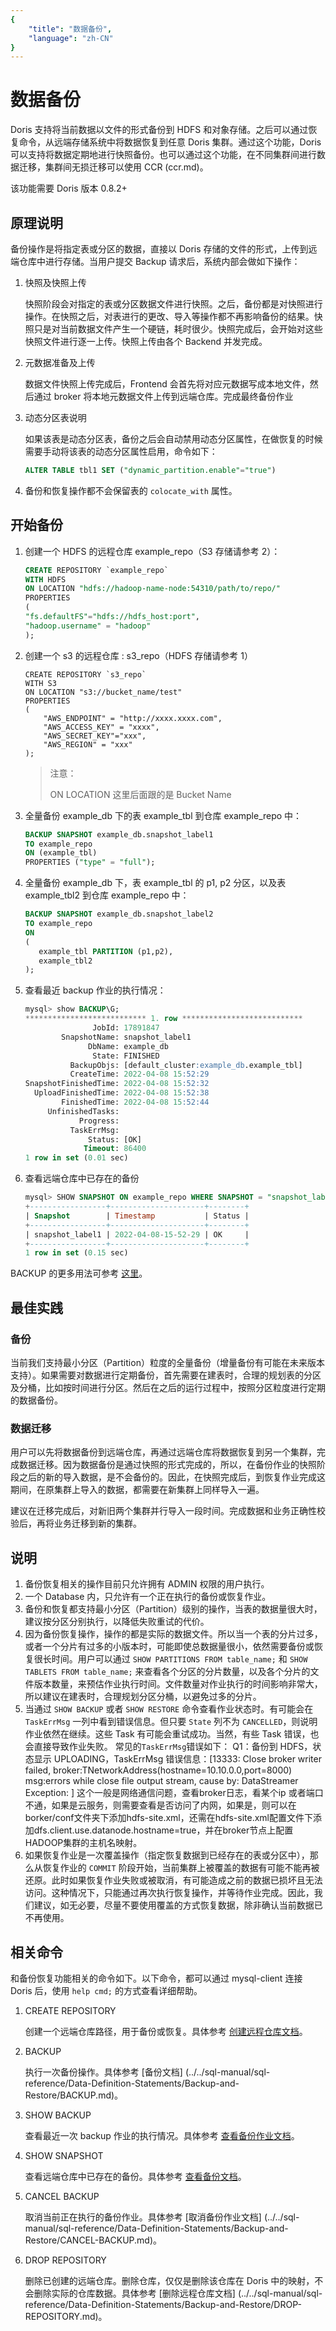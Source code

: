 ```yaml
---
{
    "title": "数据备份",
    "language": "zh-CN"
}
---
```


<!--
Licensed to the Apache Software Foundation (ASF) under one
or more contributor license agreements.  See the NOTICE file
distributed with this work for additional information
regarding copyright ownership.  The ASF licenses this file
to you under the Apache License, Version 2.0 (the
"License"); you may not use this file except in compliance
with the License.  You may obtain a copy of the License at

  http://www.apache.org/licenses/LICENSE-2.0

Unless required by applicable law or agreed to in writing,
software distributed under the License is distributed on an
"AS IS" BASIS, WITHOUT WARRANTIES OR CONDITIONS OF ANY
KIND, either express or implied.  See the License for the
specific language governing permissions and limitations
under the License.
-->

# 数据备份

Doris 支持将当前数据以文件的形式备份到 HDFS 和对象存储。之后可以通过恢复命令，从远端存储系统中将数据恢复到任意 Doris 集群。通过这个功能，Doris 可以支持将数据定期地进行快照备份。也可以通过这个功能，在不同集群间进行数据迁移，集群间无损迁移可以使用 CCR (ccr.md)。

该功能需要 Doris 版本 0.8.2+

## 原理说明

备份操作是将指定表或分区的数据，直接以 Doris 存储的文件的形式，上传到远端仓库中进行存储。当用户提交 Backup 请求后，系统内部会做如下操作：

1. 快照及快照上传

   快照阶段会对指定的表或分区数据文件进行快照。之后，备份都是对快照进行操作。在快照之后，对表进行的更改、导入等操作都不再影响备份的结果。快照只是对当前数据文件产生一个硬链，耗时很少。快照完成后，会开始对这些快照文件进行逐一上传。快照上传由各个 Backend 并发完成。

2. 元数据准备及上传

   数据文件快照上传完成后，Frontend 会首先将对应元数据写成本地文件，然后通过 broker 将本地元数据文件上传到远端仓库。完成最终备份作业

3. 动态分区表说明

   如果该表是动态分区表，备份之后会自动禁用动态分区属性，在做恢复的时候需要手动将该表的动态分区属性启用，命令如下：

   ```sql
   ALTER TABLE tbl1 SET ("dynamic_partition.enable"="true")
   ```

4. 备份和恢复操作都不会保留表的 `colocate_with` 属性。

## 开始备份

1. 创建一个 HDFS 的远程仓库 example_repo（S3 存储请参考 2）：

   ```sql
   CREATE REPOSITORY `example_repo`
   WITH HDFS
   ON LOCATION "hdfs://hadoop-name-node:54310/path/to/repo/"
   PROPERTIES
   (
   "fs.defaultFS"="hdfs://hdfs_host:port",
   "hadoop.username" = "hadoop"
   );
   ```

2. 创建一个 s3 的远程仓库 : s3_repo（HDFS 存储请参考 1）

   ```
   CREATE REPOSITORY `s3_repo`
   WITH S3
   ON LOCATION "s3://bucket_name/test"
   PROPERTIES
   (
       "AWS_ENDPOINT" = "http://xxxx.xxxx.com",
       "AWS_ACCESS_KEY" = "xxxx",
       "AWS_SECRET_KEY"="xxx",
       "AWS_REGION" = "xxx"
   ); 
   ```

   >注意：
   >
   >ON LOCATION 这里后面跟的是 Bucket Name

2. 全量备份 example_db 下的表 example_tbl 到仓库 example_repo 中：

   ```sql
   BACKUP SNAPSHOT example_db.snapshot_label1
   TO example_repo
   ON (example_tbl)
   PROPERTIES ("type" = "full");
   ```

3. 全量备份 example_db 下，表 example_tbl 的 p1, p2 分区，以及表 example_tbl2 到仓库 example_repo 中：

   ```sql
   BACKUP SNAPSHOT example_db.snapshot_label2
   TO example_repo
   ON
   (
      example_tbl PARTITION (p1,p2),
      example_tbl2
   );
   ```

4. 查看最近 backup 作业的执行情况：

   ```sql
   mysql> show BACKUP\G;
   *************************** 1. row ***************************
                  JobId: 17891847
           SnapshotName: snapshot_label1
                 DbName: example_db
                  State: FINISHED
             BackupObjs: [default_cluster:example_db.example_tbl]
             CreateTime: 2022-04-08 15:52:29
   SnapshotFinishedTime: 2022-04-08 15:52:32
     UploadFinishedTime: 2022-04-08 15:52:38
           FinishedTime: 2022-04-08 15:52:44
        UnfinishedTasks:
               Progress:
             TaskErrMsg:
                 Status: [OK]
                Timeout: 86400
   1 row in set (0.01 sec)
   ```

5. 查看远端仓库中已存在的备份

   ```sql
   mysql> SHOW SNAPSHOT ON example_repo WHERE SNAPSHOT = "snapshot_label1";
   +-----------------+---------------------+--------+
   | Snapshot        | Timestamp           | Status |
   +-----------------+---------------------+--------+
   | snapshot_label1 | 2022-04-08-15-52-29 | OK     |
   +-----------------+---------------------+--------+
   1 row in set (0.15 sec)
   ```

BACKUP 的更多用法可参考 [这里](../../sql-manual/sql-reference/Data-Definition-Statements/Backup-and-Restore/BACKUP.md)。

## 最佳实践

### 备份

当前我们支持最小分区（Partition）粒度的全量备份（增量备份有可能在未来版本支持）。如果需要对数据进行定期备份，首先需要在建表时，合理的规划表的分区及分桶，比如按时间进行分区。然后在之后的运行过程中，按照分区粒度进行定期的数据备份。

### 数据迁移

用户可以先将数据备份到远端仓库，再通过远端仓库将数据恢复到另一个集群，完成数据迁移。因为数据备份是通过快照的形式完成的，所以，在备份作业的快照阶段之后的新的导入数据，是不会备份的。因此，在快照完成后，到恢复作业完成这期间，在原集群上导入的数据，都需要在新集群上同样导入一遍。

建议在迁移完成后，对新旧两个集群并行导入一段时间。完成数据和业务正确性校验后，再将业务迁移到新的集群。

## 说明

1. 备份恢复相关的操作目前只允许拥有 ADMIN 权限的用户执行。
2. 一个 Database 内，只允许有一个正在执行的备份或恢复作业。
3. 备份和恢复都支持最小分区（Partition）级别的操作，当表的数据量很大时，建议按分区分别执行，以降低失败重试的代价。
4. 因为备份恢复操作，操作的都是实际的数据文件。所以当一个表的分片过多，或者一个分片有过多的小版本时，可能即使总数据量很小，依然需要备份或恢复很长时间。用户可以通过 `SHOW PARTITIONS FROM table_name;` 和 `SHOW TABLETS FROM table_name;` 来查看各个分区的分片数量，以及各个分片的文件版本数量，来预估作业执行时间。文件数量对作业执行的时间影响非常大，所以建议在建表时，合理规划分区分桶，以避免过多的分片。
5. 当通过 `SHOW BACKUP` 或者 `SHOW RESTORE` 命令查看作业状态时。有可能会在 `TaskErrMsg` 一列中看到错误信息。但只要 `State` 列不为 `CANCELLED`，则说明作业依然在继续。这些 Task 有可能会重试成功。当然，有些 Task 错误，也会直接导致作业失败。
   常见的`TaskErrMsg`错误如下：
      Q1：备份到 HDFS，状态显示 UPLOADING，TaskErrMsg 错误信息：[13333: Close broker writer failed, broker:TNetworkAddress(hostname=10.10.0.0,port=8000) msg:errors while close file output stream, cause by: DataStreamer Exception: ]
      这个一般是网络通信问题，查看broker日志，看某个ip 或者端口不通，如果是云服务，则需要查看是否访问了内网，如果是，则可以在borker/conf文件夹下添加hdfs-site.xml，还需在hdfs-site.xml配置文件下添加dfs.client.use.datanode.hostname=true，并在broker节点上配置HADOOP集群的主机名映射。
6. 如果恢复作业是一次覆盖操作（指定恢复数据到已经存在的表或分区中），那么从恢复作业的 `COMMIT` 阶段开始，当前集群上被覆盖的数据有可能不能再被还原。此时如果恢复作业失败或被取消，有可能造成之前的数据已损坏且无法访问。这种情况下，只能通过再次执行恢复操作，并等待作业完成。因此，我们建议，如无必要，尽量不要使用覆盖的方式恢复数据，除非确认当前数据已不再使用。

## 相关命令

和备份恢复功能相关的命令如下。以下命令，都可以通过 mysql-client 连接 Doris 后，使用 `help cmd;` 的方式查看详细帮助。

1. CREATE REPOSITORY

   创建一个远端仓库路径，用于备份或恢复。具体参考 [创建远程仓库文档](../../sql-manual/sql-reference/Data-Definition-Statements/Backup-and-Restore/CREATE-REPOSITORY.md)。

2. BACKUP

   执行一次备份操作。具体参考 [备份文档] (../../sql-manual/sql-reference/Data-Definition-Statements/Backup-and-Restore/BACKUP.md)。

3. SHOW BACKUP

   查看最近一次 backup 作业的执行情况。具体参考 [查看备份作业文档](../../sql-manual/sql-reference/Data-Definition-Statements/Backup-and-Restore/SHOW-BACKUP.md)。

4. SHOW SNAPSHOT

   查看远端仓库中已存在的备份。具体参考 [查看备份文档](../../sql-manual/sql-reference/Data-Definition-Statements/Backup-and-Restore/SHOW-SNAPSHOT.md)。

5. CANCEL BACKUP

   取消当前正在执行的备份作业。具体参考 [取消备份作业文档] (../../sql-manual/sql-reference/Data-Definition-Statements/Backup-and-Restore/CANCEL-BACKUP.md)。

6. DROP REPOSITORY

   删除已创建的远端仓库。删除仓库，仅仅是删除该仓库在 Doris 中的映射，不会删除实际的仓库数据。具体参考 [删除远程仓库文档] (../../sql-manual/sql-reference/Data-Definition-Statements/Backup-and-Restore/DROP-REPOSITORY.md)。
